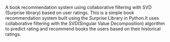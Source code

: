 A book recommendation system using collaborative filtering with SVD (Surprise library) based on user ratings. This is a simple book recommendation system built using the Surprise Library in Python.It uses collaborative filtering with the SVD(Singular Value Decomposition) algorithm to predict rating and recommend books the users based on their historical ratings.
